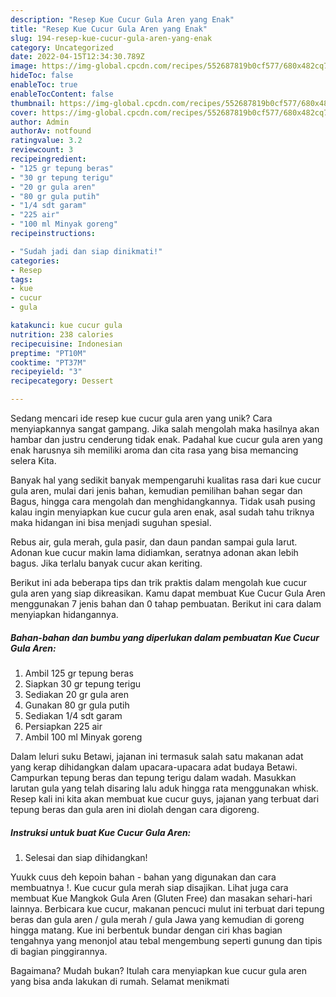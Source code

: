 ```yaml
---
description: "Resep Kue Cucur Gula Aren yang Enak"
title: "Resep Kue Cucur Gula Aren yang Enak"
slug: 194-resep-kue-cucur-gula-aren-yang-enak
category: Uncategorized
date: 2022-04-15T12:34:30.789Z
image: https://img-global.cpcdn.com/recipes/552687819b0cf577/680x482cq70/kue-cucur-gula-aren-foto-resep-utama.jpg
hideToc: false
enableToc: true
enableTocContent: false
thumbnail: https://img-global.cpcdn.com/recipes/552687819b0cf577/680x482cq70/kue-cucur-gula-aren-foto-resep-utama.jpg
cover: https://img-global.cpcdn.com/recipes/552687819b0cf577/680x482cq70/kue-cucur-gula-aren-foto-resep-utama.jpg
author: Admin
authorAv: notfound
ratingvalue: 3.2
reviewcount: 3
recipeingredient:
- "125 gr tepung beras"
- "30 gr tepung terigu"
- "20 gr gula aren"
- "80 gr gula putih"
- "1/4 sdt garam"
- "225 air"
- "100 ml Minyak goreng"
recipeinstructions:

- "Sudah jadi dan siap dinikmati!"
categories:
- Resep
tags:
- kue
- cucur
- gula

katakunci: kue cucur gula 
nutrition: 238 calories
recipecuisine: Indonesian
preptime: "PT10M"
cooktime: "PT37M"
recipeyield: "3"
recipecategory: Dessert

---
```





Sedang mencari ide resep kue cucur gula aren yang unik? Cara menyiapkannya sangat gampang. Jika salah mengolah maka hasilnya akan hambar dan justru cenderung tidak enak. Padahal kue cucur gula aren yang enak harusnya sih memiliki aroma dan cita rasa yang bisa memancing selera Kita.





Banyak hal yang sedikit banyak mempengaruhi kualitas rasa dari kue cucur gula aren, mulai dari jenis bahan, kemudian pemilihan bahan segar dan Bagus, hingga cara mengolah dan menghidangkannya. Tidak usah pusing kalau ingin menyiapkan kue cucur gula aren enak,      asal sudah tahu triknya maka hidangan ini bisa menjadi suguhan spesial.














Rebus air, gula merah, gula pasir, dan daun pandan sampai gula larut. Adonan kue cucur makin lama didiamkan, seratnya adonan akan lebih bagus. Jika terlalu banyak cucur akan keriting.






Berikut ini ada beberapa tips dan trik praktis dalam mengolah kue cucur gula aren yang siap dikreasikan. Kamu dapat membuat Kue Cucur Gula Aren menggunakan 7 jenis bahan dan 0 tahap pembuatan. Berikut ini cara dalam menyiapkan hidangannya.

<!--inarticleads1-->

##### Bahan-bahan dan bumbu yang diperlukan dalam pembuatan Kue Cucur Gula Aren:

1. Ambil 125 gr tepung beras
1. Siapkan 30 gr tepung terigu
1. Sediakan 20 gr gula aren
1. Gunakan 80 gr gula putih
1. Sediakan 1/4 sdt garam
1. Persiapkan 225 air
1. Ambil 100 ml Minyak goreng


Dalam leluri suku Betawi, jajanan ini termasuk salah satu makanan adat yang kerap dihidangkan dalam upacara-upacara adat budaya Betawi. Campurkan tepung beras dan tepung terigu dalam wadah. Masukkan larutan gula yang telah disaring lalu aduk hingga rata menggunakan whisk. Resep kali ini kita akan membuat kue cucur guys, jajanan yang terbuat dari tepung beras dan gula aren ini diolah dengan cara digoreng. 

<!--inarticleads2-->

##### Instruksi untuk buat Kue Cucur Gula Aren:


1. Selesai dan siap dihidangkan!

Yuukk cuus deh kepoin bahan - bahan yang digunakan dan cara membuatnya !. Kue cucur gula merah siap disajikan. Lihat juga cara membuat Kue Mangkok Gula Aren (Gluten Free) dan masakan sehari-hari lainnya. Berbicara kue cucur, makanan pencuci mulut ini terbuat dari tepung beras dan gula aren / gula merah / gula Jawa yang kemudian di goreng hingga matang. Kue ini berbentuk bundar dengan ciri khas bagian tengahnya yang menonjol atau tebal mengembung seperti gunung dan tipis di bagian pinggirannya. 

Bagaimana? Mudah bukan? Itulah cara menyiapkan kue cucur gula aren yang bisa anda lakukan di rumah. Selamat menikmati
